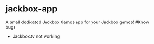# jackbox-app
A small dedicated Jackbox Games app for your Jackbox games!
#Know bugs
+ Jackbox.tv not working
